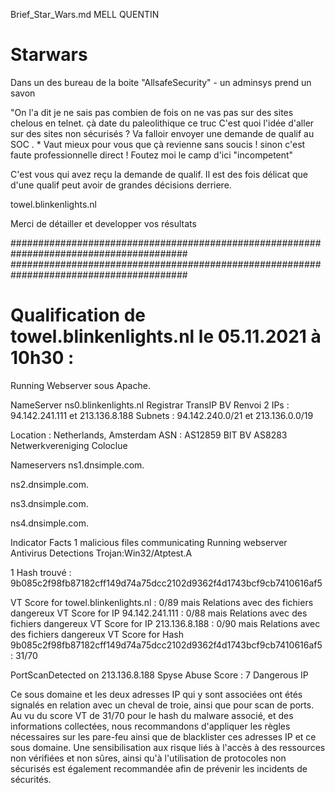 Brief_Star_Wars.md MELL QUENTIN

# Starwars 

Dans un des bureau de la boite "AllsafeSecurity" - un adminsys prend un savon 

"On l'a dit je ne sais pas combien de fois on ne vas pas sur des sites chelous en telnet. çà date du paleolithique ce truc 
C'est quoi l'idée d'aller sur des sites non sécurisés ? Va falloir envoyer une demande de qualif au SOC . *
Vaut mieux pour vous que çà revienne sans soucis ! sinon c'est faute professionnelle direct ! Foutez moi le camp d'ici "incompetent"


C'est vous qui avez reçu la demande de qualif. Il est des fois délicat que d'une qualif peut avoir de grandes décisions derriere.


towel.blinkenlights.nl

Merci de détailler et developper vos résultats

########################################################################################
########################################################################################

# Qualification de towel.blinkenlights.nl le 05.11.2021 à 10h30 : 

Running Webserver sous Apache.

NameServer	ns0.blinkenlights.nl
Registrar	TransIP BV
Renvoi 2 IPs : 94.142.241.111 et 213.136.8.188
Subnets : 94.142.240.0/21 et 213.136.0.0/19

Location : Netherlands, Amsterdam
ASN : AS12859 BIT BV
	  AS8283 Netwerkvereniging Coloclue

Nameservers
ns1.dnsimple.com.

ns2.dnsimple.com.

ns3.dnsimple.com.

ns4.dnsimple.com.

Indicator Facts
1 malicious files communicating
Running webserver
Antivirus Detections
Trojan:Win32/Atptest.A 

1 Hash trouvé : 9b085c2f98fb87182cff149d74a75dcc2102d9362f4d1743bcf9cb7410616af5

VT Score for towel.blinkenlights.nl : 0/89 mais Relations avec des fichiers dangereux
VT Score for IP 94.142.241.111 : 0/88 mais Relations avec des fichiers dangereux
VT Score for IP 213.136.8.188 : 0/90 mais Relations avec des fichiers dangereux
VT Score for Hash 9b085c2f98fb87182cff149d74a75dcc2102d9362f4d1743bcf9cb7410616af5 : 31/70

PortScanDetected on 213.136.8.188
Spyse Abuse Score : 7
Dangerous IP

Ce sous domaine et les deux adresses IP qui y sont associées ont étés signalés en relation avec un cheval de troie, ainsi que pour scan de ports. Au vu du score VT de 31/70 pour le hash du malware associé, et des informations collectées, nous recommandons d'appliquer les règles nécessaires sur les pare-feu ainsi que de blacklister ces adresses IP et ce sous domaine. Une sensibilisation aux risque liés à l'accès à des ressources non vérifiées et non sûres, ainsi qu'à l'utilisation de protocoles non sécurisés est également recommandée afin de prévenir les incidents de sécurités.



